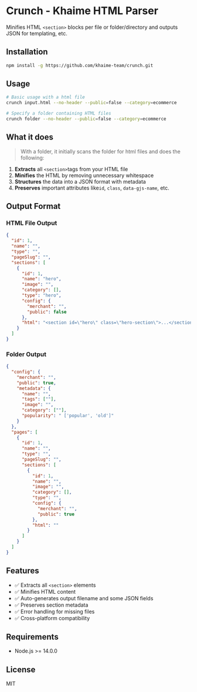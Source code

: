 # Crunch - Khaime HTML Parser

Minifies HTML `<section>` blocks per file or folder/directory and outputs JSON for templating, etc.

## Installation

```bash
npm install -g https://github.com/khaime-team/crunch.git
```

## Usage

```bash
# Basic usage with a html file
crunch input.html --no-header --public=false --category=ecommerce

# Specify a folder containing HTML files
crunch folder --no-header --public=false --category=ecommerce
```

## What it does

> With a folder, it initially scans the folder for html files and does the following:

1. **Extracts** all `<section>`tags from your HTML file
2. **Minifies** the HTML by removing unnecessary whitespace
3. **Structures** the data into a JSON format with metadata
4. **Preserves** important attributes like`id`, `class`, `data-gjs-name`, etc.

## Output Format

### HTML File Output

```json
{
  "id": 1,
  "name": "",
  "type": "",
  "pageSlug": "",
  "sections": [
    {
      "id": 1,
      "name": "hero",
      "image": "",
      "category": [],
      "type": "hero",
      "config": {
        "merchant": "",
        "public": false
      },
      "html": "<section id=\"hero\" class=\"hero-section\">...</section>"
    }
  ]
}
```

### Folder Output

```json
{
  "config": {
    "merchant": "",
    "public": true,
    "metadata": {
      "name": "",
      "tags": [""],
      "image": "",
      "category": [""],
      "popularity": " ['popular', 'old']"
    }
  },
  "pages": [
    {
      "id": 1,
      "name": "",
      "type": "",
      "pageSlug": "",
      "sections": [
        {
          "id": 1,
          "name": "",
          "image": "",
          "category": [],
          "type": "",
          "config": {
            "merchant": "",
            "public": true
          },
          "html": ""
        }
      ]
    }
  ]
}
```

## Features

- ✅ Extracts all `<section>` elements
- ✅ Minifies HTML content
- ✅ Auto-generates output filename and some JSON fields
- ✅ Preserves section metadata
- ✅ Error handling for missing files
- ✅ Cross-platform compatibility

## Requirements

- Node.js >= 14.0.0

## License

MIT
